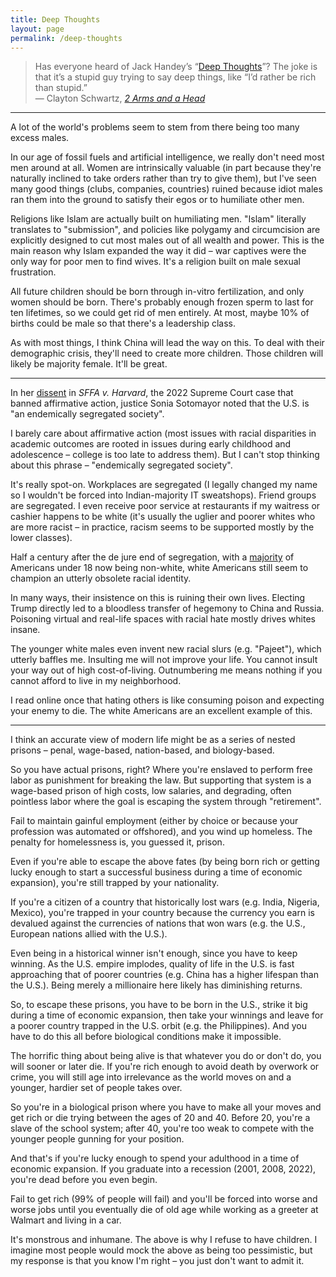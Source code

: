 ```yaml
---
title: Deep Thoughts
layout: page
permalink: /deep-thoughts
---
```


> Has everyone heard of Jack Handey’s “[Deep Thoughts](https://www.mit.edu/people/dmredish/wwwMLRF/links/Humor/Deep_Thoughts)”?  The joke is that it’s a stupid guy trying to say deep things, like “I’d rather be rich than stupid.”
<br> &mdash; Clayton Schwartz, [*2 Arms and a Head*](http://www.2arms1head.com/)

<hr>

A lot of the world's problems seem to stem from there being too many excess males.

In our age of fossil fuels and artificial intelligence, we really don't need most men around at all. Women are intrinsically valuable (in part because they're naturally inclined to take orders rather than try to give them), but I've seen many good things (clubs, companies, countries) ruined because idiot males ran them into the ground to satisfy their egos or to humiliate other men.

Religions like Islam are actually built on humiliating men. "Islam" literally translates to "submission", and policies like polygamy and circumcision are explicitly designed to cut most males out of all wealth and power. This is the main reason why Islam expanded the way it did &ndash; war captives were the only way for poor men to find wives. It's a religion built on male sexual frustration.

All future children should be born through in-vitro fertilization, and only women should be born. There's probably enough frozen sperm to last for ten lifetimes, so we could get rid of men entirely. At most, maybe 10% of births could be male so that there's a leadership class.

As with most things, I think China will lead the way on this. To deal with their demographic crisis, they'll need to create more children. Those children will likely be majority female. It'll be great.

<hr>

In her [dissent](https://www.supremecourt.gov/opinions/22pdf/20-1199_hgdj.pdf) in *SFFA v. Harvard*, the 2022 Supreme Court case that banned affirmative action, justice Sonia Sotomayor noted that the U.S. is "an endemically segregated society".

I barely care about affirmative action (most issues with racial disparities in academic outcomes are rooted in issues during early childhood and adolescence &ndash; college is too late to address them). But I can't stop thinking about this phrase &ndash; "endemically segregated society".

It's really spot-on. Workplaces are segregated (I legally changed my name so I wouldn't be forced into Indian-majority IT sweatshops). Friend groups are segregated. I even receive poor service at restaurants if my waitress or cashier happens to be white (it's usually the uglier and poorer whites who are more racist &ndash; in practice, racism seems to be supported mostly by the lower classes).

Half a century after the de jure end of segregation, with a [majority](https://www.pbs.org/newshour/nation/children-of-color-projected-to-be-majority-of-u-s-youth-this-year) of Americans under 18 now being non-white, white Americans still seem to champion an utterly obsolete racial identity.

In many ways, their insistence on this is ruining their own lives. Electing Trump directly led to a bloodless transfer of hegemony to China and Russia. Poisoning virtual and real-life spaces with racial hate mostly drives whites insane.

The younger white males even invent new racial slurs (e.g. "Pajeet"), which utterly baffles me. Insulting me will not improve your life. You cannot insult your way out of high cost-of-living. Outnumbering me means nothing if you cannot afford to live in my neighborhood.

I read online once that hating others is like consuming poison and expecting your enemy to die. The white Americans are an excellent example of this.

<hr>

I think an accurate view of modern life might be as a series of nested prisons &ndash; penal, wage-based, nation-based, and biology-based.

So you have actual prisons, right? Where you're enslaved to perform free labor as punishment for breaking the law. But supporting that system is a wage-based prison of high costs, low salaries, and degrading, often pointless labor where the goal is escaping the system through "retirement".

Fail to maintain gainful employment (either by choice or because your profession was automated or offshored), and you wind up homeless. The penalty for homelessness is, you guessed it, prison.

Even if you're able to escape the above fates (by being born rich or getting lucky enough to start a successful business during a time of economic expansion), you're still trapped by your nationality.

If you're a citizen of a country that historically lost wars (e.g. India, Nigeria, Mexico), you're trapped in your country because the currency you earn is devalued against the currencies of nations that won wars (e.g. the U.S., European nations allied with the U.S.).

Even being in a historical winner isn't enough, since you have to keep winning. As the U.S. empire implodes, quality of life in the U.S. is fast approaching that of poorer countries (e.g. China has a higher lifespan than the U.S.). Being merely a millionaire here likely has diminishing returns.

So, to escape these prisons, you have to be born in the U.S., strike it big during a time of economic expansion, then take your winnings and leave for a poorer country trapped in the U.S. orbit (e.g. the Philippines). And you have to do this all before biological conditions make it impossible.

The horrific thing about being alive is that whatever you do or don't do, you will sooner or later die. If you're rich enough to avoid death by overwork or crime, you will still age into irrelevance as the world moves on and a younger, hardier set of people takes over.

So you're in a biological prison where you have to make all your moves and get rich or die trying between the ages of 20 and 40. Before 20, you're a slave of the school system; after 40, you're too weak to compete with the younger people gunning for your position.

And that's if you're lucky enough to spend your adulthood in a time of economic expansion. If you graduate into a recession (2001, 2008, 2022), you're dead before you even begin.

Fail to get rich (99% of people will fail) and you'll be forced into worse and worse jobs until you eventually die of old age while working as a greeter at Walmart and living in a car.

It's monstrous and inhumane. The above is why I refuse to have children. I imagine most people would mock the above as being too pessimistic, but my response is that you know I'm right &ndash; you just don't want to admit it.